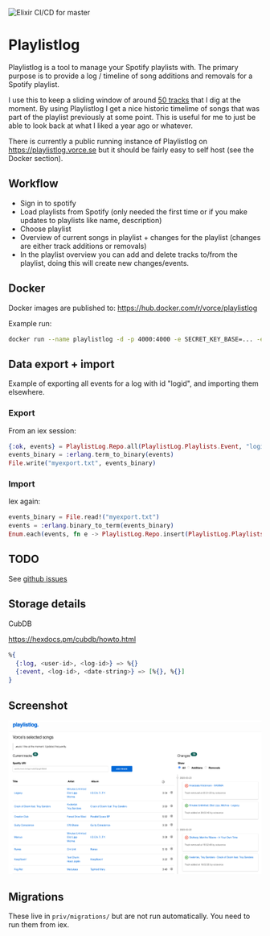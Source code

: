 ![Elixir CI/CD for master](https://github.com/vorce/playlist_log/workflows/Elixir%20CI/CD%20for%20master/badge.svg?branch=master)

# Playlistlog

Playlistlog is a tool to manage your Spotify playlists with.
The primary purpose is to provide a log / timeline of song additions and removals for a Spotify playlist.

I use this to keep a sliding window of around [50 tracks](https://open.spotify.com/playlist/3AecNkQNg9GhbYLV9G3z85?si=dxvTMROhSuyUS2LODNi7lQ) that I dig at the moment.
By using Playlistlog I get a nice historic timelime of songs that was part
of the playlist previously at some point. This is useful for me to just be able to look back at what I liked
a year ago or whatever.

There is currently a public running instance of Playlistlog on https://playlistlog.vorce.se but it should be fairly easy to self host (see the Docker section).

## Workflow

- Sign in to spotify
- Load playlists from Spotify (only needed the first time or if you make updates to playlists like name, description)
- Choose playlist
- Overview of current songs in playlist + changes for the playlist (changes are either track additions or removals)
- In the playlist overview you can add and delete tracks to/from the playlist, doing this will create new changes/events.

## Docker

Docker images are published to: https://hub.docker.com/r/vorce/playlistlog

Example run:
```bash
docker run --name playlistlog -d -p 4000:4000 -e SECRET_KEY_BASE=... -e SPOTIFY_CLIENT_ID=... -e SPOTIFY_CLIENT_SECRET=... -e SPOTIFY_REDIRECT_URI=http://localhost:4000/spotify_callback -v /var/run/docker.sock:/var/run/docker.sock vorce/playlistlog:latest /app/bin/playlist_log start
```

## Data export + import

Example of exporting all events for a log with id "logid", and importing them elsewhere.

### Export

From an iex session:

```elixir
{:ok, events} = PlaylistLog.Repo.all(PlaylistLog.Playlists.Event, "logid")
events_binary = :erlang.term_to_binary(events)
File.write("myexport.txt", events_binary)
```

### Import

Iex again:

```elixir
events_binary = File.read!("myexport.txt")
events = :erlang.binary_to_term(events_binary)
Enum.each(events, fn e -> PlaylistLog.Repo.insert(PlaylistLog.Playlists.Event, "logid", e) end)
```

## TODO

See [github issues](https://github.com/vorce/playlist_log/issues)


## Storage details

CubDB

https://hexdocs.pm/cubdb/howto.html

```elixir
%{
  {:log, <user-id>, <log-id>} => %{}
  {:event, <log-id>, <date-string>} => [%{}, %{}]
}
```

## Screenshot

![Playlistlog screenshot](playlistlog_screenshot_2020-03-24.png?raw=true)

## Migrations

These live in `priv/migrations/` but are not run automatically.
You need to run them from iex.

